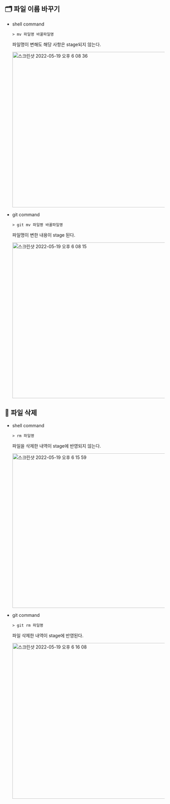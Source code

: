 ## 🗂 파일 이름 바꾸기

- shell command
  
  ```
  > mv 파일명 바꿀파일명
  ```
  
  파일명이 변해도 해당 사항은 stage되지 않는다.
  
  <img width="488" alt="스크린샷 2022-05-19 오후 6 08 36" src="https://user-images.githubusercontent.com/69448900/169257992-a6c0dd90-e823-4397-9dd6-e6682e13f604.png">


- git command
  
  ```
  > git mv 파일명 바꿀파일명
  ```
  
  파일명이 변한 내용이 stage 된다.
  
  <img width="489" alt="스크린샷 2022-05-19 오후 6 08 15" src="https://user-images.githubusercontent.com/69448900/169257871-12017c95-c50c-414f-a175-6e10fdcda952.png">
  
## 📑 파일 삭제

- shell command

  ```
  > rm 파일명
  ```
  
  파일을 삭제한 내역이 stage에 반영되지 않는다.
  
  <img width="485" alt="스크린샷 2022-05-19 오후 6 15 59" src="https://user-images.githubusercontent.com/69448900/169258966-15f607ab-5cad-488c-b3cb-fd1311b0a8cf.png">


- git command

  ```
  > git rm 파일명
  ```
  
  파일 삭제한 내역이 stage에 반영된다.
  
  <img width="489" alt="스크린샷 2022-05-19 오후 6 16 08" src="https://user-images.githubusercontent.com/69448900/169258984-1707f55a-233e-4fef-b50a-7993e1874277.png">
